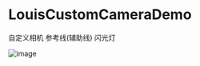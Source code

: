 # LouisCustomCameraDemo
自定义相机   参考线(辅助线)  闪光灯

![image](https://raw.githubusercontent.com/louisgeek/LouisCustomCameraDemo/master/screenshots/pic2.jpg)
